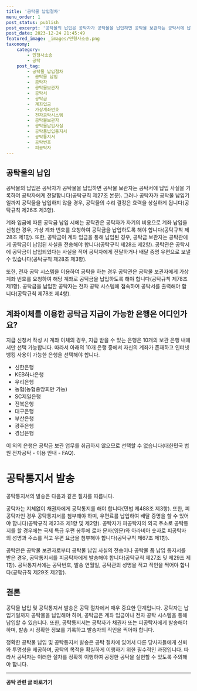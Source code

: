 ```yaml
---
title: '공탁물 납입절차'
menu_order: 1
post_status: publish
post_excerpt: '공탁물의 납입은 공탁자가 공탁물을 납입하면 공탁물 보관자는 공탁서에 납입 사실을 기록하여 공탁자에게 전달합니다 공탁규칙 제27조 본문 . 그러나 공탁자가 공탁물 납입기일까지 공탁물을 납입하지 않을 경우, 공탁물의 수리 결정은 효력을 상실하게 됩니다 공탁규칙 제26조 제3항 .'
post_date: 2023-12-24 21:45:49
featured_image: _images/민형사소송.png
taxonomy:
    category:
        - 민형사소송
        - 공탁
    post_tag:
        - 공탁물 납입절차
        -  공탁물 납입
        -  공탁자
        -  공탁물보관자
        -  공탁서
        -  공탁금
        -  계좌입금
        -  가상계좌번호
        -  전자공탁시스템
        -  공탁물보관자
        -  공탁물납입사실
        -  공탁품납입통지서
        -  공탁통지서
        -  공탁번호
        -  피공탁자
---
```



## 공탁물의 납입

공탁물의 납입은 공탁자가 공탁물을 납입하면 공탁물 보관자는 공탁서에 납입 사실을 기록하여 공탁자에게 전달합니다(공탁규칙 제27조 본문). 그러나 공탁자가 공탁물 납입기일까지 공탁물을 납입하지 않을 경우, 공탁물의 수리 결정은 효력을 상실하게 됩니다(공탁규칙 제26조 제3항).

계좌 입금에 따른 공탁금 납입 시에는 공탁관은 공탁자가 자기의 비용으로 계좌 납입을 신청한 경우, 가상 계좌 번호를 요청하여 공탁금을 납입하도록 해야 합니다(공탁규칙 제28조 제1항). 또한, 공탁금이 계좌 입금을 통해 납입된 경우, 공탁금 보관자는 공탁관에게 공탁금이 납입된 사실을 전송해야 합니다(공탁규칙 제28조 제2항). 공탁관은 공탁서에 공탁금이 납입되었다는 사실을 적어 공탁자에게 전달하거나 배달 증명 우편으로 보낼 수 있습니다(공탁규칙 제28조 제3항).

또한, 전자 공탁 시스템을 이용하여 공탁을 하는 경우 공탁관은 공탁물 보관자에게 가상 계좌 번호를 요청하여 해당 계좌로 공탁금을 납입하도록 해야 합니다(공탁규칙 제78조 제1항). 공탁금을 납입한 공탁자는 전자 공탁 시스템에 접속하여 공탁서를 출력해야 합니다(공탁규칙 제78조 제4항).

## 계좌이체를 이용한 공탁금 지급이 가능한 은행은 어디인가요?

지급 신청서 작성 시 계좌 이체의 경우, 지급 받을 수 있는 은행은 10개의 보관 은행 내에서만 선택 가능합니다. 따라서 아래의 10개 은행 중에서 자신의 계좌가 존재하고 인터넷 뱅킹 사용이 가능한 은행을 선택해야 합니다.

- 신한은행
- KEB하나은행
- 우리은행
- 농협(농협중앙회만 가능)
- SC제일은행
- 전북은행
- 대구은행
- 부산은행
- 광주은행
- 경남은행

이 외의 은행은 공탁금 보관 업무를 취급하지 않으므로 선택할 수 없습니다(대한민국 법원 전자공탁 - 이용 안내 - FAQ).

# 공탁통지서 발송

공탁통지서의 발송은 다음과 같은 절차를 따릅니다.

공탁자는 지체없이 채권자에게 공탁통지를 해야 합니다(민법 제488조 제3항). 또한, 피공탁자인 경우 공탁통지서를 첨부해야 하며, 우편료를 납입하여 배달 증명을 할 수 있어야 합니다(공탁규칙 제23조 제1항 및 제2항). 공탁자가 피공탁자의 외국 주소로 공탁통지를 할 경우에는 국제 특급 우편 봉투에 로마 문자(영문)와 아라비아 숫자로 피공탁자의 성명과 주소를 적고 우편 요금을 첨부해야 합니다(공탁규칙 제67조 제1항).

공탁관은 공탁물 보관자로부터 공탁물 납입 사실의 전송이나 공탁물 품 납입 통지서를 받은 경우, 공탁통지서를 피공탁자에게 발송해야 합니다(공탁규칙 제27조 및 제29조 제1항). 공탁통지서에는 공탁번호, 발송 연월일, 공탁관의 성명을 적고 직인을 찍어야 합니다(공탁규칙 제29조 제2항).

## 결론

공탁물 납입 및 공탁통지서 발송은 공탁 절차에서 매우 중요한 단계입니다. 공탁자는 납입기일까지 공탁물을 납입해야 하며, 공탁금은 계좌 입금이나 전자 공탁 시스템을 통해 납입할 수 있습니다. 또한, 공탁통지서는 공탁자가 채권자 또는 피공탁자에게 발송해야 하며, 발송 시 정확한 정보를 기록하고 발송자의 직인을 찍어야 합니다.

정확한 공탁물 납입 및 공탁통지서 발송은 공탁 절차에 있어서 다른 당사자들에게 신뢰와 투명성을 제공하며, 공탁의 목적을 확실하게 이행하기 위한 필수적인 과정입니다. 따라서 공탁자는 이러한 절차를 정확히 이행하여 공정한 공탁을 실현할 수 있도록 주의해야 합니다.
<!-- wp:separator -->
<hr class="wp-block-separator has-alpha-channel-opacity"/>
<!-- /wp:separator -->

<!-- wp:group {"backgroundColor":"base","layout":{"type":"constrained"}} -->
<div class="wp-block-group has-base-background-color has-background"><!-- wp:paragraph {"align":"center","fontSize":"medium"} -->
<p class="has-text-align-center has-large-font-size"><strong>공탁 관련 글 바로가기</strong></p>
<!-- /wp:paragraph -->


<!-- wp:latest-posts
{"categories":[{"id":15187,"count":19,"description":"","link":"https://uknowlaw.com/category/%ea%b3%b5%ed%83%81/","name":"공탁","slug":"공탁","taxonomy":"category","parent":0,"meta":[],"_links":{"self":[{"href":"https://uknowlaw.com/wp-json/wp/v2/categories/15187"}],"collection":[{"href":"https://uknowlaw.com/wp-json/wp/v2/categories"}],"about":[{"href":"https://uknowlaw.com/wp-json/wp/v2/taxonomies/category"}],"wp:post_type":[{"href":"https://uknowlaw.com/wp-json/wp/v2/posts?categories=15187"}],"curies":[{"name":"wp","href":"https://api.w.org/{rel}","templated":true}]}}],"postsToShow":100,"excerptLength":28,"postLayout":"grid","columns":2,"featuredImageAlign":"left","featuredImageSizeSlug":"large","fontSize":"small"} /--></div>
<!-- /wp:group -->